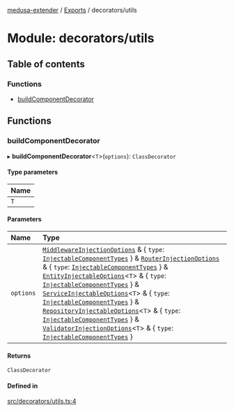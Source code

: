 [medusa-extender](../README.md) / [Exports](../modules.md) / decorators/utils

# Module: decorators/utils

## Table of contents

### Functions

- [buildComponentDecorator](decorators_utils.md#buildcomponentdecorator)

## Functions

### buildComponentDecorator

▸ **buildComponentDecorator**<`T`\>(`options`): `ClassDecorator`

#### Type parameters

| Name |
| :------ |
| `T` |

#### Parameters

| Name | Type |
| :------ | :------ |
| `options` | [`MiddlewareInjectionOptions`](types.md#middlewareinjectionoptions) & { `type`: [`InjectableComponentTypes`](types.md#injectablecomponenttypes)  } & [`RouterInjectionOptions`](types.md#routerinjectionoptions) & { `type`: [`InjectableComponentTypes`](types.md#injectablecomponenttypes)  } & [`EntityInjectableOptions`](types.md#entityinjectableoptions)<`T`\> & { `type`: [`InjectableComponentTypes`](types.md#injectablecomponenttypes)  } & [`ServiceInjectableOptions`](types.md#serviceinjectableoptions)<`T`\> & { `type`: [`InjectableComponentTypes`](types.md#injectablecomponenttypes)  } & [`RepositoryInjectableOptions`](types.md#repositoryinjectableoptions)<`T`\> & { `type`: [`InjectableComponentTypes`](types.md#injectablecomponenttypes)  } & [`ValidatorInjectionOptions`](types.md#validatorinjectionoptions)<`T`\> & { `type`: [`InjectableComponentTypes`](types.md#injectablecomponenttypes)  } |

#### Returns

`ClassDecorator`

#### Defined in

[src/decorators/utils.ts:4](https://github.com/adrien2p/medusa-extender/blob/b4aa420/src/decorators/utils.ts#L4)
